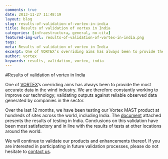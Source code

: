 ```yaml
---
comments: true
date: 2013-11-27 11:48:19
layout: blog
slug: results-of-validation-of-vortex-in-india
title: Results of validation of vortex in India
categories: [infraestructura, general, no-cita]
featured-img-url: results-of-validation-of-vortex-in-india.png
tags:
meta: Results of validation of vortex in India
excerpt: One of VORTEX’s overriding aims has always been to provide the most accurate data in the wind industry
author: vortex
keywords: results, validation, vortex, india
---
```


#Results of validation of vortex in India


One of [VORTEX](http://www.vortex.es/?utm_source=Vortex+users&utm_campaign=9d7f9c6c08-Turkish_Validation10_24_2013&utm_medium=email&utm_term=0_76f80cadf1-9d7f9c6c08-)’s overriding aims has always been to provide the most accurate data in the wind industry. We are therefore constantly working to improve our technology; validating outputs against reliable observed data generated by companies in the sector.
 
Over the last 12 months, we have been testing our Vortex MAST product at hundreds of sites across the world, including India. The [document](https://dl.dropboxusercontent.com/u/59041664/IndiaVORTEXvalidation.pdf?utm_source=Vortex+users&utm_campaign=9d7f9c6c08-Turkish_Validation10_24_2013&utm_medium=email&utm_term=0_76f80cadf1-9d7f9c6c08-) attached presents the results of testing in India. Conclusions on this validation have been most satisfactory and in line with the results of tests at other locations around the world.
 
We will continue to validate our products and enhancements thereof. If you are interested in participating in future validation processes, please do not hesitate to [contact us](/about-us/).